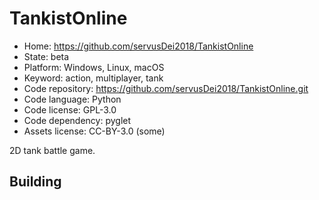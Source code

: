 # TankistOnline

- Home: https://github.com/servusDei2018/TankistOnline
- State: beta
- Platform: Windows, Linux, macOS
- Keyword: action, multiplayer, tank
- Code repository: https://github.com/servusDei2018/TankistOnline.git
- Code language: Python
- Code license: GPL-3.0
- Code dependency: pyglet
- Assets license: CC-BY-3.0 (some)

2D tank battle game.

## Building
